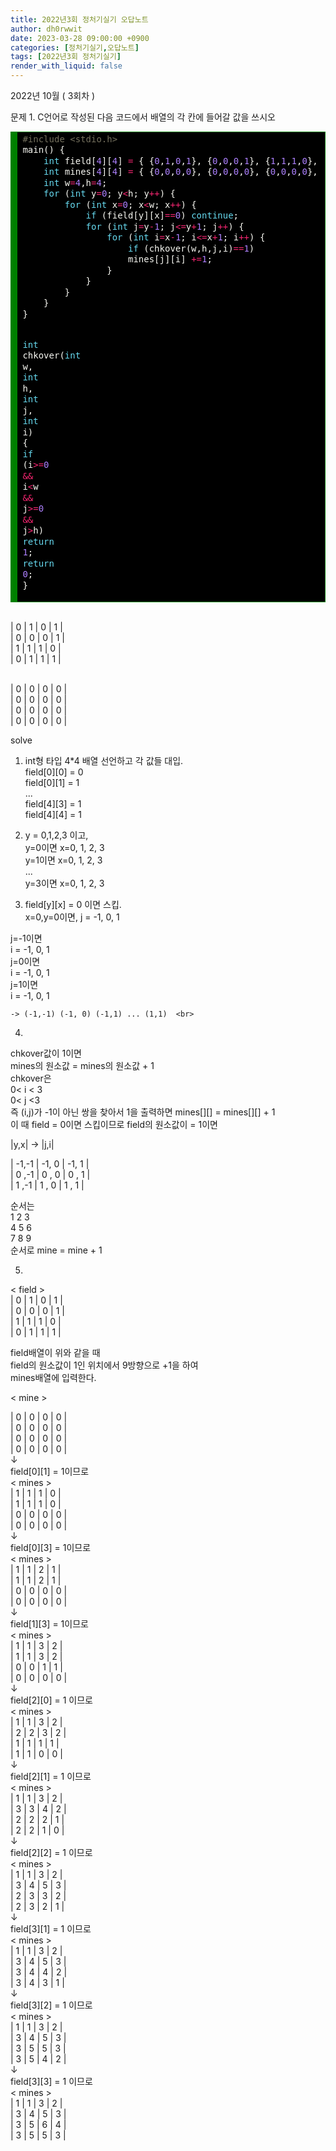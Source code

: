 ```yaml
---
title: 2022년3회 정처기실기 오답노트
author: dh0rwwit
date: 2023-03-28 09:00:00 +0900
categories: [정처기실기,오답노트]
tags: [2022년3회 정처기실기]
render_with_liquid: false
---
```

2022년 10월 ( 3회차 ) <br>

문제 1. C언어로 작성된 다음 코드에서 배열<mines>의 각 칸에 들어갈 값을 쓰시오 <br>

<!-- HTML generated using hilite.me -->
<div style="background: #272822; overflow:auto;width:auto;background : #000000; border:solid green; border-width:.1em .1em .1em .8em;padding:.2em .6em;"><pre style="margin: 0; line-height: 125%"><span style="color: #75715e">#include &lt;stdio.h&gt;</span>
<span style="color: #f8f8f2">main()</span> <span style="color: #f8f8f2">{</span>
    <span style="color: #66d9ef">int</span> <span style="color: #f8f8f2">field[</span><span style="color: #ae81ff">4</span><span style="color: #f8f8f2">][</span><span style="color: #ae81ff">4</span><span style="color: #f8f8f2">]</span> <span style="color: #f92672">=</span> <span style="color: #f8f8f2">{</span> <span style="color: #f8f8f2">{</span><span style="color: #ae81ff">0</span><span style="color: #f8f8f2">,</span><span style="color: #ae81ff">1</span><span style="color: #f8f8f2">,</span><span style="color: #ae81ff">0</span><span style="color: #f8f8f2">,</span><span style="color: #ae81ff">1</span><span style="color: #f8f8f2">},</span> <span style="color: #f8f8f2">{</span><span style="color: #ae81ff">0</span><span style="color: #f8f8f2">,</span><span style="color: #ae81ff">0</span><span style="color: #f8f8f2">,</span><span style="color: #ae81ff">0</span><span style="color: #f8f8f2">,</span><span style="color: #ae81ff">1</span><span style="color: #f8f8f2">},</span> <span style="color: #f8f8f2">{</span><span style="color: #ae81ff">1</span><span style="color: #f8f8f2">,</span><span style="color: #ae81ff">1</span><span style="color: #f8f8f2">,</span><span style="color: #ae81ff">1</span><span style="color: #f8f8f2">,</span><span style="color: #ae81ff">0</span><span style="color: #f8f8f2">},</span> <span style="color: #f8f8f2">{</span><span style="color: #ae81ff">0</span><span style="color: #f8f8f2">,</span><span style="color: #ae81ff">1</span><span style="color: #f8f8f2">,</span><span style="color: #ae81ff">1</span><span style="color: #f8f8f2">,</span><span style="color: #ae81ff">1</span><span style="color: #f8f8f2">}</span> <span style="color: #f8f8f2">}</span>
    <span style="color: #66d9ef">int</span> <span style="color: #f8f8f2">mines[</span><span style="color: #ae81ff">4</span><span style="color: #f8f8f2">][</span><span style="color: #ae81ff">4</span><span style="color: #f8f8f2">]</span> <span style="color: #f92672">=</span> <span style="color: #f8f8f2">{</span> <span style="color: #f8f8f2">{</span><span style="color: #ae81ff">0</span><span style="color: #f8f8f2">,</span><span style="color: #ae81ff">0</span><span style="color: #f8f8f2">,</span><span style="color: #ae81ff">0</span><span style="color: #f8f8f2">,</span><span style="color: #ae81ff">0</span><span style="color: #f8f8f2">},</span> <span style="color: #f8f8f2">{</span><span style="color: #ae81ff">0</span><span style="color: #f8f8f2">,</span><span style="color: #ae81ff">0</span><span style="color: #f8f8f2">,</span><span style="color: #ae81ff">0</span><span style="color: #f8f8f2">,</span><span style="color: #ae81ff">0</span><span style="color: #f8f8f2">},</span> <span style="color: #f8f8f2">{</span><span style="color: #ae81ff">0</span><span style="color: #f8f8f2">,</span><span style="color: #ae81ff">0</span><span style="color: #f8f8f2">,</span><span style="color: #ae81ff">0</span><span style="color: #f8f8f2">,</span><span style="color: #ae81ff">0</span><span style="color: #f8f8f2">},</span> <span style="color: #f8f8f2">{</span><span style="color: #ae81ff">0</span><span style="color: #f8f8f2">,</span><span style="color: #ae81ff">0</span><span style="color: #f8f8f2">,</span><span style="color: #ae81ff">0</span><span style="color: #f8f8f2">,</span><span style="color: #ae81ff">0</span><span style="color: #f8f8f2">}</span> <span style="color: #f8f8f2">}</span>
    <span style="color: #66d9ef">int</span> <span style="color: #f8f8f2">w</span><span style="color: #f92672">=</span><span style="color: #ae81ff">4</span><span style="color: #f8f8f2">,h</span><span style="color: #f92672">=</span><span style="color: #ae81ff">4</span><span style="color: #f8f8f2">;</span>
    <span style="color: #66d9ef">for</span> <span style="color: #f8f8f2">(</span><span style="color: #66d9ef">int</span> <span style="color: #f8f8f2">y</span><span style="color: #f92672">=</span><span style="color: #ae81ff">0</span><span style="color: #f8f8f2">;</span> <span style="color: #f8f8f2">y</span><span style="color: #f92672">&lt;</span><span style="color: #f8f8f2">h;</span> <span style="color: #f8f8f2">y</span><span style="color: #f92672">++</span><span style="color: #f8f8f2">)</span> <span style="color: #f8f8f2">{</span>
        <span style="color: #66d9ef">for</span> <span style="color: #f8f8f2">(</span><span style="color: #66d9ef">int</span> <span style="color: #f8f8f2">x</span><span style="color: #f92672">=</span><span style="color: #ae81ff">0</span><span style="color: #f8f8f2">;</span> <span style="color: #f8f8f2">x</span><span style="color: #f92672">&lt;</span><span style="color: #f8f8f2">w;</span> <span style="color: #f8f8f2">x</span><span style="color: #f92672">++</span><span style="color: #f8f8f2">)</span> <span style="color: #f8f8f2">{</span>
            <span style="color: #66d9ef">if</span> <span style="color: #f8f8f2">(field[y][x]</span><span style="color: #f92672">==</span><span style="color: #ae81ff">0</span><span style="color: #f8f8f2">)</span> <span style="color: #66d9ef">continue</span><span style="color: #f8f8f2">;</span>
            <span style="color: #66d9ef">for</span> <span style="color: #f8f8f2">(</span><span style="color: #66d9ef">int</span> <span style="color: #f8f8f2">j</span><span style="color: #f92672">=</span><span style="color: #f8f8f2">y</span><span style="color: #f92672">-</span><span style="color: #ae81ff">1</span><span style="color: #f8f8f2">;</span> <span style="color: #f8f8f2">j</span><span style="color: #f92672">&lt;=</span><span style="color: #f8f8f2">y</span><span style="color: #f92672">+</span><span style="color: #ae81ff">1</span><span style="color: #f8f8f2">;</span> <span style="color: #f8f8f2">j</span><span style="color: #f92672">++</span><span style="color: #f8f8f2">)</span> <span style="color: #f8f8f2">{</span>
                <span style="color: #66d9ef">for</span> <span style="color: #f8f8f2">(</span><span style="color: #66d9ef">int</span> <span style="color: #f8f8f2">i</span><span style="color: #f92672">=</span><span style="color: #f8f8f2">x</span><span style="color: #f92672">-</span><span style="color: #ae81ff">1</span><span style="color: #f8f8f2">;</span> <span style="color: #f8f8f2">i</span><span style="color: #f92672">&lt;=</span><span style="color: #f8f8f2">x</span><span style="color: #f92672">+</span><span style="color: #ae81ff">1</span><span style="color: #f8f8f2">;</span> <span style="color: #f8f8f2">i</span><span style="color: #f92672">++</span><span style="color: #f8f8f2">)</span> <span style="color: #f8f8f2">{</span>
                    <span style="color: #66d9ef">if</span> <span style="color: #f8f8f2">(chkover(w,h,j,i)</span><span style="color: #f92672">==</span><span style="color: #ae81ff">1</span><span style="color: #f8f8f2">)</span>
                    <span style="color: #f8f8f2">mines[j][i]</span> <span style="color: #f92672">+=</span><span style="color: #ae81ff">1</span><span style="color: #f8f8f2">;</span>
                <span style="color: #f8f8f2">}</span>
            <span style="color: #f8f8f2">}</span>
        <span style="color: #f8f8f2">}</span>
    <span style="color: #f8f8f2">}</span>
<span style="color: #f8f8f2">}</span>

<span style="color: #66d9ef">int</span> <span style="color: #f8f8f2">chkover(</span><span style="color: #66d9ef">int</span> <span style="color: #f8f8f2">w,</span> <span style="color: #66d9ef">int</span> <span style="color: #f8f8f2">h,</span> <span style="color: #66d9ef">int</span> <span style="color: #f8f8f2">j,</span> <span style="color: #66d9ef">int</span> <span style="color: #f8f8f2">i)</span> <span style="color: #f8f8f2">{</span>
    <span style="color: #66d9ef">if</span> <span style="color: #f8f8f2">(i</span><span style="color: #f92672">&gt;=</span><span style="color: #ae81ff">0</span> <span style="color: #f92672">&amp;&amp;</span> <span style="color: #f8f8f2">i</span><span style="color: #f92672">&lt;</span><span style="color: #f8f8f2">w</span> <span style="color: #f92672">&amp;&amp;</span> <span style="color: #f8f8f2">j</span><span style="color: #f92672">&gt;=</span><span style="color: #ae81ff">0</span> <span style="color: #f92672">&amp;&amp;</span> <span style="color: #f8f8f2">j</span><span style="color: #f92672">&gt;</span><span style="color: #f8f8f2">h)</span> <span style="color: #66d9ef">return</span> <span style="color: #ae81ff">1</span><span style="color: #f8f8f2">;</span>
    <span style="color: #66d9ef">return</span> <span style="color: #ae81ff">0</span><span style="color: #f8f8f2">;</span>
<span style="color: #f8f8f2">}</span>
</pre></div>

<field> <br>
| 0 | 1 | 0 | 1 | <br>
| 0 | 0 | 0 | 1 | <br>
| 1 | 1 | 1 | 0 | <br>
| 0 | 1 | 1 | 1 | <br>

<mines> <br>
| 0 | 0 | 0 | 0 | <br>
| 0 | 0 | 0 | 0 | <br>
| 0 | 0 | 0 | 0 | <br>
| 0 | 0 | 0 | 0 | <br>

solve <br>
1. int형 타입 4*4 배열 선언하고 각 값들 대입. <br>
    field[0][0] = 0 <br>
    field[0][1] = 1 <br>
        ... <br>
    field[4][3] = 1 <br>
    field[4][4] = 1 <br>

2. y = 0,1,2,3 이고, <br>
    y=0이면 x=0, 1, 2, 3 <br>
    y=1이면 x=0, 1, 2, 3  <br>
        ... <br>
    y=3이면 x=0, 1, 2, 3 <br>

3. field[y][x] = 0 이면 스킵. <br>
x=0,y=0이면, j = -1, 0, 1   <br>

j=-1이면  <br>
    i = -1, 0, 1 <br>
j=0이면 <br>
    i = -1, 0, 1 <br>
j=1이면 <br>
    i = -1, 0, 1 <br>

    -> (-1,-1) (-1, 0) (-1,1) ... (1,1)  <br>

4.  <br>
chkover값이 1이면  <br>
mines의 원소값 = mines의 원소값 + 1  <br>
chkover은  <br>
0< i < 3 <br>
0< j <3 <br>
즉 (i,j)가 -1이 아닌 쌍을 찾아서 1을 출력하면 mines[][] = mines[][] + 1   <br>
이 때 field = 0이면 스킵이므로 field의 원소값이 = 1이면  <br>

|y,x| -> |j,i| <br>

| -1,-1 | -1, 0 | -1, 1 |  <br>
| 0 ,-1 | 0 , 0 | 0 , 1 |  <br>
| 1 ,-1 | 1 , 0 | 1 , 1 | <br>

순서는  <br>
1 2 3 <br>
4 5 6 <br>
7 8 9 <br>
순서로 mine = mine + 1  <br>

5. 
< field > <br>
| 0 | 1 | 0 | 1 | <br>
| 0 | 0 | 0 | 1 | <br>
| 1 | 1 | 1 | 0 | <br>
| 0 | 1 | 1 | 1 | <br>

field배열이 위와 같을 때  <br>
field의 원소값이 1인 위치에서 9방향으로 +1을 하여  <br>
mines배열에 입력한다. <br>

< mine >  <br>

| 0 | 0 | 0 | 0 | <br>
| 0 | 0 | 0 | 0 | <br>
| 0 | 0 | 0 | 0 | <br>
| 0 | 0 | 0 | 0 |   <br>
↓ <br>
field[0][1] = 1이므로  <br>
< mines > <br>
| 1 | 1 | 1 | 0 | <br>
| 1 | 1 | 1 | 0 | <br>
| 0 | 0 | 0 | 0 | <br>
| 0 | 0 | 0 | 0 | <br>
↓ <br>
field[0][3] = 1이므로  <br>
< mines > <br>
| 1 | 1 | 2 | 1 | <br>
| 1 | 1 | 2 | 1 | <br>
| 0 | 0 | 0 | 0 | <br>
| 0 | 0 | 0 | 0 | <br>
↓ <br>
field[1][3] = 1이므로  <br>
< mines > <br>
| 1 | 1 | 3 | 2 | <br>
| 1 | 1 | 3 | 2 | <br>
| 0 | 0 | 1 | 1 | <br>
| 0 | 0 | 0 | 0 | <br>
↓ <br>
field[2][0] = 1 이므로  <br>
< mines > <br>
| 1 | 1 | 3 | 2 | <br>
| 2 | 2 | 3 | 2 | <br>
| 1 | 1 | 1 | 1 | <br>
| 1 | 1 | 0 | 0 | <br>
↓ <br>
field[2][1] = 1 이므로  <br>
< mines > <br>
| 1 | 1 | 3 | 2 | <br>
| 3 | 3 | 4 | 2 | <br>
| 2 | 2 | 2 | 1 | <br>
| 2 | 2 | 1 | 0 | <br>
↓ <br>
field[2][2] = 1 이므로  <br>
< mines > <br>
| 1 | 1 | 3 | 2 | <br>
| 3 | 4 | 5 | 3 | <br>
| 2 | 3 | 3 | 2 | <br>
| 2 | 3 | 2 | 1 | <br>
↓ <br>
field[3][1] = 1 이므로  <br>
< mines > <br>
| 1 | 1 | 3 | 2 | <br>
| 3 | 4 | 5 | 3 | <br>
| 3 | 4 | 4 | 2 | <br>
| 3 | 4 | 3 | 1 | <br>
↓ <br>
field[3][2] = 1 이므로  <br>
< mines > <br>
| 1 | 1 | 3 | 2 | <br>
| 3 | 4 | 5 | 3 | <br>
| 3 | 5 | 5 | 3 | <br>
| 3 | 5 | 4 | 2 | <br>
↓ <br>
field[3][3] = 1 이므로  <br>
< mines > <br>
| 1 | 1 | 3 | 2 | <br>
| 3 | 4 | 5 | 3 | <br>
| 3 | 5 | 6 | 4 | <br>
| 3 | 5 | 5 | 3 | <br>